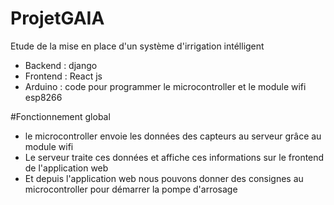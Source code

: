 # ProjetGAIA
Etude de la mise en place d'un système d'irrigation intélligent
- Backend : django
- Frontend : React js
- Arduino : code pour programmer le microcontroller et le module wifi esp8266

#Fonctionnement global
- le microcontroller envoie les données des capteurs au serveur grâce au module wifi
- Le serveur traite ces données et affiche ces informations sur le frontend de l'application web
- Et depuis l'application web nous pouvons donner des consignes au microcontroller pour démarrer la pompe d'arrosage 
  
